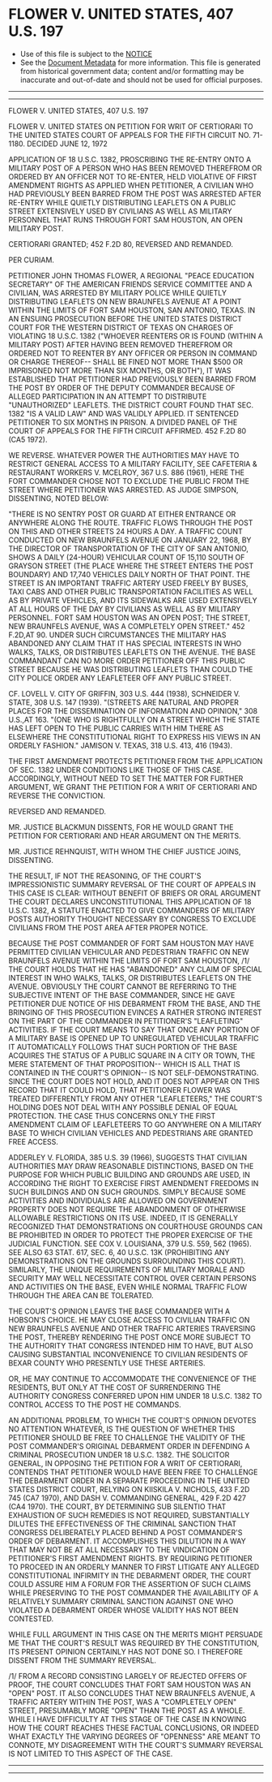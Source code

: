 ---
---

# FLOWER V. UNITED STATES, 407 U.S. 197

* Use of this file is subject to the [NOTICE](https://github.com/publicdocs/notice/blob/master/NOTICE)
* See the [Document Metadata](../../../) for more information.
  This file is generated from historical government data; content and/or formatting may be inaccurate and out-of-date and should not be used for official purposes.

----------
----------

FLOWER V. UNITED STATES, 407 U.S. 197

FLOWER V. UNITED STATES ON PETITION FOR WRIT OF CERTIORARI TO THE UNITED STATES COURT OF APPEALS FOR THE FIFTH CIRCUIT NO. 71-1180.  DECIDED JUNE 12, 1972

APPLICATION OF 18 U.S.C. 1382, PROSCRIBING THE RE-ENTRY ONTO A MILITARY POST OF A PERSON WHO HAS BEEN REMOVED THEREFROM OR ORDERED BY AN OFFICER NOT TO RE-ENTER, HELD VIOLATIVE OF FIRST AMENDMENT RIGHTS AS APPLIED WHEN PETITIONER, A CIVILIAN WHO HAD PREVIOUSLY BEEN BARRED FROM THE POST WAS ARRESTED AFTER RE-ENTRY WHILE QUIETLY DISTRIBUTING LEAFLETS ON A PUBLIC STREET EXTENSIVELY USED BY CIVILIANS AS WELL AS MILITARY PERSONNEL THAT RUNS THROUGH FORT SAM HOUSTON, AN OPEN MILITARY POST.

CERTIORARI GRANTED; 452 F.2D 80, REVERSED AND REMANDED.

PER CURIAM.

PETITIONER JOHN THOMAS FLOWER, A REGIONAL "PEACE EDUCATION SECRETARY" OF THE AMERICAN FRIENDS SERVICE COMMITTEE AND A CIVILIAN, WAS ARRESTED BY MILITARY POLICE WHILE QUIETLY DISTRIBUTING LEAFLETS ON NEW BRAUNFELS AVENUE AT A POINT WITHIN THE LIMITS OF FORT SAM HOUSTON, SAN ANTONIO, TEXAS.  IN AN ENSUING PROSECUTION BEFORE THE UNITED STATES DISTRICT COURT FOR THE WESTERN DISTRICT OF TEXAS ON CHARGES OF VIOLATING 18 U.S.C. 1382 ("WHOEVER REENTERS OR IS FOUND (WITHIN A MILITARY POST) AFTER HAVING BEEN REMOVED THEREFROM OR ORDERED NOT TO REENTER BY ANY OFFICER OR PERSON IN COMMAND OR CHARGE THEREOF-- SHALL BE FINED NOT MORE THAN $500 OR IMPRISONED NOT MORE THAN SIX MONTHS, OR BOTH"), IT WAS ESTABLISHED THAT PETITIONER HAD PREVIOUSLY BEEN BARRED FROM THE POST BY ORDER OF THE DEPUTY COMMANDER BECAUSE OF ALLEGED PARTICIPATION IN AN ATTEMPT TO DISTRIBUTE "UNAUTHORIZED" LEAFLETS.  THE DISTRICT COURT FOUND THAT SEC. 1382 "IS A VALID LAW" AND WAS VALIDLY APPLIED.  IT SENTENCED PETITIONER TO SIX MONTHS IN PRISON.  A DIVIDED PANEL OF THE COURT OF APPEALS FOR THE FIFTH CIRCUIT AFFIRMED.  452 F.2D 80 (CA5 1972).

WE REVERSE.  WHATEVER POWER THE AUTHORITIES MAY HAVE TO RESTRICT GENERAL ACCESS TO A MILITARY FACILITY, SEE CAFETERIA & RESTAURANT WORKERS V. MCELROY, 367 U.S. 886 (1961), HERE THE FORT COMMANDER CHOSE NOT TO EXCLUDE THE PUBLIC FROM THE STREET WHERE PETITIONER WAS ARRESTED.  AS JUDGE SIMPSON, DISSENTING, NOTED BELOW:

"THERE IS NO SENTRY POST OR GUARD AT EITHER ENTRANCE OR ANYWHERE ALONG THE ROUTE.  TRAFFIC FLOWS THROUGH THE POST ON THIS AND OTHER STREETS 24 HOURS A DAY.  A TRAFFIC COUNT CONDUCTED ON NEW BRAUNFELS AVENUE ON JANUARY 22, 1968, BY THE DIRECTOR OF TRANSPORTATION OF THE CITY OF SAN ANTONIO, SHOWS A DAILY (24-HOUR) VEHICULAR COUNT OF 15,110 SOUTH OF GRAYSON STREET (THE PLACE WHERE THE STREET ENTERS THE POST BOUNDARY) AND 17,740 VEHICLES DAILY NORTH OF THAT POINT.  THE STREET IS AN IMPORTANT TRAFFIC ARTERY USED FREELY BY BUSES, TAXI CABS AND OTHER PUBLIC TRANSPORTATION FACILITIES AS WELL AS BY PRIVATE VEHICLES, AND ITS SIDEWALKS ARE USED EXTENSIVELY AT ALL HOURS OF THE DAY BY CIVILIANS AS WELL AS BY MILITARY PERSONNEL.  FORT SAM HOUSTON WAS AN OPEN POST; THE STREET, NEW BRAUNFELS AVENUE, WAS A COMPLETELY OPEN STREET."  452 F.2D,AT 90.  UNDER SUCH CIRCUMSTANCES THE MILITARY HAS ABANDONED ANY CLAIM THAT IT HAS SPECIAL INTERESTS IN WHO WALKS, TALKS, OR DISTRIBUTES LEAFLETS ON THE AVENUE.  THE BASE COMMANDANT CAN NO MORE ORDER PETITIONER OFF THIS PUBLIC STREET BECAUSE HE WAS DISTRIBUTING LEAFLETS THAN COULD THE CITY POLICE ORDER ANY LEAFLETEER OFF ANY PUBLIC STREET.

CF. LOVELL V. CITY OF GRIFFIN, 303 U.S. 444 (1938), SCHNEIDER V. STATE, 308 U.S. 147 (1939).  "(STREETS ARE NATURAL AND PROPER PLACES FOR THE DISSEMINATION OF INFORMATION AND OPINION," 308 U.S.,AT 163.  "(ONE WHO IS RIGHTFULLY ON A STREET WHICH THE STATE HAS LEFT OPEN TO THE PUBLIC CARRIES WITH HIM THERE AS ELSEWHERE THE CONSTITUTIONAL RIGHT TO EXPRESS HIS VIEWS IN AN ORDERLY FASHION."  JAMISON V. TEXAS, 318 U.S. 413, 416 (1943).

THE FIRST AMENDMENT PROTECTS PETITIONER FROM THE APPLICATION OF SEC. 1382 UNDER CONDITIONS LIKE THOSE OF THIS CASE.  ACCORDINGLY, WITHOUT NEED TO SET THE MATTER FOR FURTHER ARGUMENT, WE GRANT THE PETITION FOR A WRIT OF CERTIORARI AND REVERSE THE CONVICTION.

REVERSED AND REMANDED.

MR. JUSTICE BLACKMUN DISSENTS, FOR HE WOULD GRANT THE PETITION FOR CERTIORARI AND HEAR ARGUMENT ON THE MERITS.

MR. JUSTICE REHNQUIST, WITH WHOM THE CHIEF JUSTICE JOINS, DISSENTING.

THE RESULT, IF NOT THE REASONING, OF THE COURT'S IMPRESSIONISTIC SUMMARY REVERSAL OF THE COURT OF APPEALS IN THIS CASE IS CLEAR: WITHOUT BENEFIT OF BRIEFS OR ORAL ARGUMENT THE COURT DECLARES UNCONSTITUTIONAL THIS APPLICATION OF 18 U.S.C. 1382, A STATUTE ENACTED TO GIVE COMMANDERS OF MILITARY POSTS AUTHORITY THOUGHT NECESSARY BY CONGRESS TO EXCLUDE CIVILIANS FROM THE POST AREA AFTER PROPER NOTICE.

BECAUSE THE POST COMMANDER OF FORT SAM HOUSTON MAY HAVE PERMITTED CIVILIAN VEHICULAR AND PEDESTRIAN TRAFFIC ON NEW BRAUNFELS AVENUE WITHIN THE LIMITS OF FORT SAM HOUSTON, /1/  THE COURT HOLDS THAT HE HAS "ABANDONED" ANY CLAIM OF SPECIAL INTEREST IN WHO WALKS, TALKS, OR DISTRIBUTES LEAFLETS ON THE AVENUE.  OBVIOUSLY THE COURT CANNOT BE REFERRING TO THE SUBJECTIVE INTENT OF THE BASE COMMANDER, SINCE HE GAVE PETITIONER DUE NOTICE OF HIS DEBARMENT FROM THE BASE, AND THE BRINGING OF THIS PROSECUTION EVINCES A RATHER STRONG INTEREST ON THE PART OF THE COMMANDER IN PETITIONER'S "LEAFLETING" ACTIVITIES.  IF THE COURT MEANS TO SAY THAT ONCE ANY PORTION OF A MILITARY BASE IS OPENED UP TO UNREGULATED VEHICULAR TRAFFIC IT AUTOMATICALLY FOLLOWS THAT SUCH PORTION OF THE BASE ACQUIRES THE STATUS OF A PUBLIC SQUARE IN A CITY OR TOWN, THE MERE STATEMENT OF THAT PROPOSITION-- WHICH IS ALL THAT IS CONTAINED IN THE COURT'S OPINION-- IS NOT SELF-DEMONSTRATING.  SINCE THE COURT DOES NOT HOLD, AND IT DOES NOT APPEAR ON THIS RECORD THAT IT COULD HOLD, THAT PETITIONER FLOWER WAS TREATED DIFFERENTLY FROM ANY OTHER "LEAFLETEERS,"  THE COURT'S HOLDING DOES NOT DEAL WITH ANY POSSIBLE DENIAL OF EQUAL PROTECTION.  THE CASE THUS CONCERNS ONLY THE FIRST AMENDMENT CLAIM OF LEAFLETEERS TO GO ANYWHERE ON A MILITARY BASE TO WHICH CIVILIAN VEHICLES AND PEDESTRIANS ARE GRANTED FREE ACCESS.

ADDERLEY V. FLORIDA, 385 U.S. 39 (1966), SUGGESTS THAT CIVILIAN AUTHORITIES MAY DRAW REASONABLE DISTINCTIONS, BASED ON THE PURPOSE FOR WHICH PUBLIC BUILDING AND GROUNDS ARE USED, IN ACCORDING THE RIGHT TO EXERCISE FIRST AMENDMENT FREEDOMS IN SUCH BUILDINGS AND ON SUCH GROUNDS.  SIMPLY BECAUSE SOME ACTIVITIES AND INDIVIDUALS ARE ALLOWED ON GOVERNMENT PROPERTY DOES NOT REQUIRE THE ABANDONMENT OF OTHERWISE ALLOWABLE RESTRICTIONS ON ITS USE.  INDEED, IT IS GENERALLY RECOGNIZED THAT DEMONSTRATIONS ON COURTHOUSE GROUNDS CAN BE PROHIBITED IN ORDER TO PROTECT THE PROPER EXERCISE OF THE JUDICIAL FUNCTION.  SEE COX V. LOUISIANA, 379 U.S. 559, 562 (1965).  SEE ALSO 63 STAT. 617, SEC. 6, 40 U.S.C. 13K (PROHIBITING ANY DEMONSTRATIONS ON THE GROUNDS SURROUNDING THIS COURT).  SIMILARLY, THE UNIQUE REQUIREMENTS OF MILITARY MORALE AND SECURITY MAY WELL NECESSITATE CONTROL OVER CERTAIN PERSONS AND ACTIVITIES ON THE BASE, EVEN WHILE NORMAL TRAFFIC FLOW THROUGH THE AREA CAN BE TOLERATED.

THE COURT'S OPINION LEAVES THE BASE COMMANDER WITH A HOBSON'S CHOICE.  HE MAY CLOSE ACCESS TO CIVILIAN TRAFFIC ON NEW BRAUNFELS AVENUE AND OTHER TRAFFIC ARTERIES TRAVERSING THE POST, THEREBY RENDERING THE POST ONCE MORE SUBJECT TO THE AUTHORITY THAT CONGRESS INTENDED HIM TO HAVE, BUT ALSO CAUSING SUBSTANTIAL INCONVENIENCE TO CIVILIAN RESIDENTS OF BEXAR COUNTY WHO PRESENTLY USE THESE ARTERIES.

OR, HE MAY CONTINUE TO ACCOMMODATE THE CONVENIENCE OF THE RESIDENTS, BUT ONLY AT THE COST OF SURRENDERING THE AUTHORITY CONGRESS CONFERRED UPON HIM UNDER 18 U.S.C. 1382 TO CONTROL ACCESS TO THE POST HE COMMANDS.

AN ADDITIONAL PROBLEM, TO WHICH THE COURT'S OPINION DEVOTES NO ATTENTION WHATEVER, IS THE QUESTION OF WHETHER THIS PETITIONER SHOULD BE FREE TO CHALLENGE THE VALIDITY OF THE POST COMMANDER'S ORIGINAL DEBARMENT ORDER IN DEFENDING A CRIMINAL PROSECUTION UNDER 18 U.S.C. 1382.  THE SOLICITOR GENERAL, IN OPPOSING THE PETITION FOR A WRIT OF CERTIORARI, CONTENDS THAT PETITIONER WOULD HAVE BEEN FREE TO CHALLENGE THE DEBARMENT ORDER IN A SEPARATE PROCEEDING IN THE UNITED STATES DISTRICT COURT, RELYING ON KIISKILA V. NICHOLS, 433 F.2D 745 (CA7 1970), AND DASH V. COMMANDING GENERAL, 429 F.2D 427 (CA4 1970).  THE COURT, BY DETERMINING SUB SILENTIO THAT EXHAUSTION OF SUCH REMEDIES IS NOT REQUIRED, SUBSTANTIALLY DILUTES THE EFFECTIVENESS OF THE CRIMINAL SANCTION THAT CONGRESS DELIBERATELY PLACED BEHIND A POST COMMANDER'S ORDER OF DEBARMENT.  IT ACCOMPLISHES THIS DILUTION IN A WAY THAT MAY NOT BE AT ALL NECESSARY TO THE VINDICATION OF PETITIONER'S FIRST AMENDMENT RIGHTS.  BY REQUIRING PETITIONER TO PROCEED IN AN ORDERLY MANNER TO FIRST LITIGATE ANY ALLEGED CONSTITUTIONAL INFIRMITY IN THE DEBARMENT ORDER, THE COURT COULD ASSURE HIM A FORUM FOR THE ASSERTION OF SUCH CLAIMS WHILE PRESERVING TO THE POST COMMANDER THE AVAILABILITY OF A RELATIVELY SUMMARY CRIMINAL SANCTION AGAINST ONE WHO VIOLATED A DEBARMENT ORDER WHOSE VALIDITY HAS NOT BEEN CONTESTED.

WHILE FULL ARGUMENT IN THIS CASE ON THE MERITS MIGHT PERSUADE ME THAT THE COURT'S RESULT WAS REQUIRED BY THE CONSTITUTION, ITS PRESENT OPINION CERTAINLY HAS NOT DONE SO.  I THEREFORE DISSENT FROM THE SUMMARY REVERSAL.

/1/  FROM A RECORD CONSISTING LARGELY OF REJECTED OFFERS OF PROOF, THE COURT CONCLUDES THAT FORT SAM HOUSTON WAS AN "OPEN" POST.  IT ALSO CONCLUDES THAT NEW BRAUNFELS AVENUE, A TRAFFIC ARTERY WITHIN THE POST, WAS A "COMPLETELY OPEN" STREET, PRESUMABLY MORE "OPEN" THAN THE POST AS A WHOLE.  WHILE I HAVE DIFFICULTY AT THIS STAGE OF THE CASE IN KNOWING HOW THE COURT REACHES THESE FACTUAL CONCLUSIONS, OR INDEED WHAT EXACTLY THE VARYING DEGREES OF "OPENNESS" ARE MEANT TO CONNOTE, MY DISAGREEMENT WITH THE COURT'S SUMMARY REVERSAL IS NOT LIMITED TO THIS ASPECT OF THE CASE.


----------
----------

